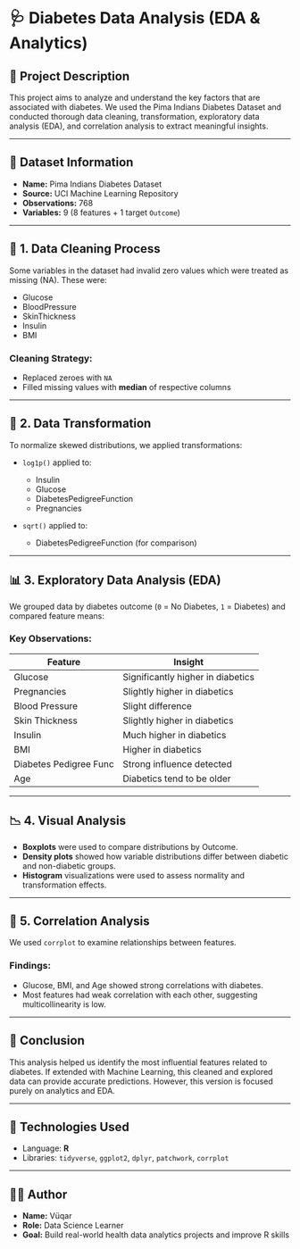 # 🩺 Diabetes Data Analysis (EDA & Analytics)

## 📌 Project Description

This project aims to analyze and understand the key factors that are associated with diabetes. We used the Pima Indians Diabetes Dataset and conducted thorough data cleaning, transformation, exploratory data analysis (EDA), and correlation analysis to extract meaningful insights.

---

## 📁 Dataset Information

- **Name:** Pima Indians Diabetes Dataset
- **Source:** UCI Machine Learning Repository
- **Observations:** 768
- **Variables:** 9 (8 features + 1 target `Outcome`)

---

## 🧹 1. Data Cleaning Process

Some variables in the dataset had invalid zero values which were treated as missing (NA). These were:

- Glucose
- BloodPressure
- SkinThickness
- Insulin
- BMI

### Cleaning Strategy:

- Replaced zeroes with `NA`
- Filled missing values with **median** of respective columns

---

## 🔁 2. Data Transformation

To normalize skewed distributions, we applied transformations:

- `log1p()` applied to:  
  - Insulin  
  - Glucose  
  - DiabetesPedigreeFunction  
  - Pregnancies

- `sqrt()` applied to:
  - DiabetesPedigreeFunction (for comparison)

---

## 📊 3. Exploratory Data Analysis (EDA)

We grouped data by diabetes outcome (`0` = No Diabetes, `1` = Diabetes) and compared feature means:

### Key Observations:

| Feature                 | Insight |
|-------------------------|---------|
| Glucose                 | Significantly higher in diabetics |
| Pregnancies             | Slightly higher in diabetics |
| Blood Pressure          | Slight difference |
| Skin Thickness          | Slightly higher in diabetics |
| Insulin                 | Much higher in diabetics |
| BMI                     | Higher in diabetics |
| Diabetes Pedigree Func | Strong influence detected |
| Age                     | Diabetics tend to be older |

---

## 📉 4. Visual Analysis

- **Boxplots** were used to compare distributions by Outcome.
- **Density plots** showed how variable distributions differ between diabetic and non-diabetic groups.
- **Histogram** visualizations were used to assess normality and transformation effects.

---

## 🔗 5. Correlation Analysis

We used `corrplot` to examine relationships between features.

### Findings:
- Glucose, BMI, and Age showed strong correlations with diabetes.
- Most features had weak correlation with each other, suggesting multicollinearity is low.

---

## 📌 Conclusion

This analysis helped us identify the most influential features related to diabetes. If extended with Machine Learning, this cleaned and explored data can provide accurate predictions. However, this version is focused purely on analytics and EDA.

---

## 🔧 Technologies Used

- Language: **R**
- Libraries: `tidyverse`, `ggplot2`, `dplyr`, `patchwork`, `corrplot`

---

## 👨‍💻 Author

- **Name:** Vüqar
- **Role:** Data Science Learner
- **Goal:** Build real-world health data analytics projects and improve R skills

